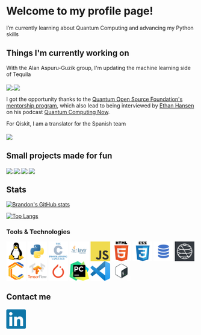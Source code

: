 # Welcome to my profile page!

I’m currently learning about Quantum Computing and advancing my Python skills

## Things I'm currently working on
With the Alan Aspuru-Guzik group, I'm updating the machine learning side of Tequila
<br />
<br />
<a href="https://github.com/aspuru-guzik-group/tequila">
  <img align="center" src="https://github-readme-stats.mibbrandon.vercel.app/api/pin/?username=aspuru-guzik-group&repo=tequila&theme=chartreuse-dark&show_owner=true&hide_border=true&bg_color=30,000f70,000312&title_color=FFFFFF" />
</a>
<a href="https://github.com/aspuru-guzik-group/tequila-tutorials">
  <img align="center" src="https://github-readme-stats.mibbrandon.vercel.app/api/pin/?username=aspuru-guzik-group&repo=tequila-tutorials&theme=chartreuse-dark&show_owner=true&hide_border=true&bg_color=30,000f70,000312&title_color=FFFFFF" />
</a>

I got the opportunity thanks to the [Quantum Open Source Foundation's mentorship program](https://qosf.org/qc_mentorship/), which also lead to being interviewed by [Ethan Hansen](https://github.com/1ethanhansen) on his podcast [Quantum Computing Now](https://open.spotify.com/episode/3ZWoB4KLYI2CkJfij78qpy?si=XQQsg-76QrSV_Tuzns8gKw).

For Qiskit, I am a translator for the Spanish team
<br />
<br />
<a href="https://github.com/Qiskit/qiskit">
  <img align="center" src="https://github-readme-stats.mibbrandon.vercel.app/api/pin/?username=Qiskit&repo=qiskit&theme=chartreuse-dark&show_owner=true&hide_border=true&bg_color=30,000f70,000312&title_color=FFFFFF" />
</a>

## Small projects made for fun
<a href="https://github.com/mibbrandon/Athena">
<a width=150 href="https://github.com/mibbrandon/Athena">
  <img align="center" src="https://github-readme-stats.mibbrandon.vercel.app/api/pin/?username=mibbrandon&repo=Athena&theme=chartreuse-dark&show_owner=false&hide_border=true&bg_color=30,000f70,000312&title_color=FFFFFF" />
</a>
<a href="https://github.com/mibbrandon/gravity">
<a width=150 href="https://github.com/MIBbrandon/Q-bicle">
  <img align="center" src="https://github-readme-stats.mibbrandon.vercel.app/api/pin/?username=mibbrandon&repo=Q-bicle&theme=chartreuse-dark&show_owner=false&hide_border=true&bg_color=30,000f70,000312&title_color=FFFFFF" />
</a>
<a width=150 href="https://github.com/mibbrandon/gravity">
  <img align="center" src="https://github-readme-stats.mibbrandon.vercel.app/api/pin/?username=mibbrandon&repo=gravity&theme=chartreuse-dark&show_owner=false&hide_border=true&bg_color=30,000f70,000312&title_color=FFFFFF" />
</a>
<a href="https://github.com/mibbrandon/Calculator">
<a width=150 href="https://github.com/mibbrandon/Calculator">
  <img align="center" src="https://github-readme-stats.mibbrandon.vercel.app/api/pin/?username=mibbrandon&repo=Calculator&theme=chartreuse-dark&show_owner=false&hide_border=true&bg_color=30,000f70,000312&title_color=FFFFFF" />
</a>

## Stats
[![Brandon's GitHub stats](https://github-readme-stats.mibbrandon.vercel.app/api?username=mibbrandon&show_icons=true&theme=chartreuse-dark&count_private=true&hide_border=true&bg_color=30,000f70,000312&title_color=FFFFFF)](https://github.com/mibbrandon)

[![Top Langs](https://github-readme-stats.mibbrandon.vercel.app/api/top-langs/?username=mibbrandon&theme=chartreuse-dark&count_private=true&hide_border=true&bg_color=30,000f70,000312&title_color=FFFFFF&layout=compact)](https://github.com/mibbrandon)

### Tools & Technologies
<a href="https://www.linux.org/"><img align="center" width="52px" src="/media/icons/linux.png" /></a>
<a href="https://www.python.org/"><img align="center" width="52px" src="/media/icons/python.png" /></a>
<a href="https://en.wikipedia.org/wiki/C_(programming_language)"><img align="center" width="52px" src="/media/icons/c.png" /></a>
<a href="https://www.java.com/en/"><img align="center" width="52px" src="/media/icons/java.png" /></a>
<a href="https://www.javascript.com/"><img align="center" width="52px" src="/media/icons/javascript.png" /></a>
<a href="https://html.com/"><img align="center" width="52px" src="/media/icons/html.png" /></a>
<a href="https://css-tricks.com/"><img align="center" width="52px" src="/media/icons/css.png" /></a>
<a href="https://en.wikipedia.org/wiki/SQL"><img align="center" width="52px" src="/media/icons/sql.png" /></a>
<a href="https://qiskit.org/"><img align="center" width="52px" src="/media/icons/qiskit.jpeg" /></a>
<a href="https://quantumai.google/cirq"><img align="center" width="52px" src="/media/icons/cirq.png" /></a>
<a href="https://www.tensorflow.org/"><img align="center" width="52px" src="/media/icons/tensorflow.png" /></a>
<a href="https://pytorch.org/"><img align="center" width="52px" src="/media/icons/pytorch.png" /></a>
<a href="https://www.jetbrains.com/pycharm/"><img align="center" width="52px" src="/media/icons/pycharm.png" /></a>
<a href="https://code.visualstudio.com/"><img align="center" width="52px" src="/media/icons/VSCode.png" /></a>
<a href="https://www.gnu.org/software/bash/"><img align="center" width="52px" src="/media/icons/bash.png" /></a>

## Contact me
[<img align="left" alt="Brandon Solo | LinkedIn" width="52px" src="/media/icons/linkedin.svg" />][linkedin]

[linkedin]: https://linkedin.com/in/brandon-solo
